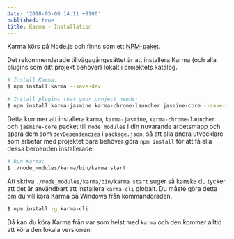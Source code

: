 ```yaml
---
date: '2018-03-08 14:11 +0100'
published: true
title: Karma - Installation
---
```

Karma körs på Node.js och finns som ett [NPM-paket](https://www.npmjs.com/package/karma).

Det rekommenderade tillvägagångssättet är att installera Karma (och alla plugins som ditt projekt behöver) lokalt i projektets katalog.

```bash
# Install Karma:
$ npm install karma --save-dev

# Install plugins that your project needs:
$ npm install karma-jasmine karma-chrome-launcher jasmine-core --save-dev
```

Detta kommer att installera `karma`, `karma-jasmine`, `karma-chrome-launcher` och `jasmine-core` packet till `node_modules` i din nuvarande arbetsmapp och spara dem som `devDependencies` i `package.json`, så att alla andra utvecklare som arbetar med projektet bara behöver göra `npm install` för att få alla dessa beroenden installerade.

```bash
# Run Karma:
$ ./node_modules/karma/bin/karma start
```

Att skriva `./node_modules/karma/bin/karma start` suger så kanske du tycker att det är användbart att installera `karma-cli` globalt. Du måste göra detta om du vill köra Karma på Windows från kommandoraden.

```bash
$ npm install -g karma-cli
```

Då kan du köra Karma från var som helst med `karma` och den kommer alltid att köra den lokala versionen.
